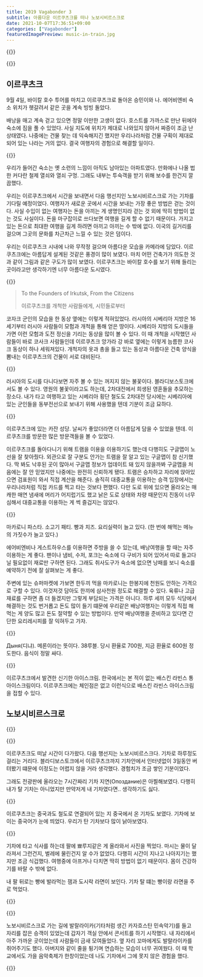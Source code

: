 ```yaml
---
title: 2019 Vagabonder 3
subtitle: 아름다운 이르쿠츠크를 떠나 노보시비르스크로
date: 2021-10-07T17:36:51+09:00
categories: ["Vagabonder"]
featuredImagePreview: music-in-train.jpg
---
```


{{<bundle-image name="angara-river.jpg" alt="이르쿠츠크의 앙가라 강" caption="이르쿠츠크의 앙가라 강">}}

{{<bundle-image name="night.jpg" alt="night of Irkutsk" caption="이르쿠츠크의 야경">}}

## 이르쿠츠크

9월 4일, 바이칼 호수 투어를 마치고 이르쿠츠크로 돌아온 승민이와 나.
에어비엔비 숙소 위치가 헷갈려서 같은 곳을 계속 빙빙 돌았다.

배낭을 매고 계속 걷고 있으면 정말 이만한 고생이 없다.
호스트를 가까스로 만난 뒤에야 숙소에 짐을 풀 수 있었다.
사실 지도에 위치가 제대로 나와있지 않아서 짜증이 조금 난 상태였다.
나중에는 건물 찾는 데 익숙해지긴 했지만 우리나라처럼 건물 구획이 제대로 되어 있는 나라는 거의 없다.
결국 여행자의 경험으로 해결할 일이다.

{{<bundle-image name="aisle.jpg" alt="aisle of apartments">}}

우리가 들어간 숙소는 옛 소련의 느낌이 아직도 남아있는 아파트였다.
만화에나 나올 법한 커다란 철제 열쇠와 열쇠 구멍.
그래도 내부는 투숙객을 받기 위해 보수를 한건지 깔끔했다.

우리는 이르쿠츠크에서 시간을 보내면서 다음 행선지인 노보시비르스크로 가는 기차를 기다릴 예정이었다.
여행자가 새로운 곳에서 시간을 보내는 가장 좋은 방법은 걷는 것이다.
사실 수입이 없는 여행자는 돈을 아끼는 게 생명인지라 걷는 것 외에 딱히 방법이 없는 것도 사실이다.
돈을 마구잡이로 쓰다보면 여행을 길게 할 수 없기 때문이다.
가지고 있는 돈으로 최대한 여행을 길게 하려면 아끼고 아끼는 수 밖에 없다.
이국의 길거리를 걸으며 그곳의 문화를 차근차근 느낄 수 있는 것은 덤이다.

우리는 이르쿠츠크 시내에 나와 무작정 걸으며 아름다운 모습을 카메라에 담았다.
이르쿠츠크에는 아름답게 설계된 것같은 풍경이 많이 보였다.
마치 어떤 건축가가 의도한 것과 같이 그림과 같은 구도가 많이 보였다.
이르쿠츠크는 바이칼 호수를 보기 위해 들리는 곳이라고만 생각하기엔 너무 아름다운 도시였다.

{{<bundle-image name="cossack-spirit-statue.jpg" alt="Cossack Spirit 동상" caption="코자크 동상">}}

> To the Founders of Irkutsk, From the Citizens
>
> 이르쿠츠크를 개척한 사람들에게, 시민들로부터

코자크 군인의 모습을 한 동상 옆에는 이렇게 적혀있었다.
러시아의 시베리아 지방은 16세기부터 러시아 사람들이 모험과 개척을 통해 얻은 땅이다.
시베리아 지방의 도시들을 가면 이런 모험과 도전 정신을 기리는 동상을 많이 볼 수 있다.
이 때 개척을 시작했던 사람들이 바로 코사크 사람들인데 이르쿠츠크 앙가라 강 바로 옆에는 이렇게 늠름한 코사크 동상이 하나 세워져있다.
개척자의 옷과 총을 들고 있는 동상과 아름다운 건축 양식을 뽐내는 이르쿠츠크의 건물이 서로 대비된다.

{{<bundle-image name="eternal-flame.jpg" alt="eternal flame" caption="꺼지지 않는 불꽃">}}

러시아의 도시를 다니다보면 자주 볼 수 있는 꺼지지 않는 불꽃이다.
블라디보스토크에서도 볼 수 있다. 영원의 불꽃이라고도 하는데, 2차대전에서 희생된 영혼들을 추모하는 장소다.
내가 타고 여행하고 있는 시베리아 횡단 철도도 2차대전 당시에는 시베리아에 있는 군인들을 동부전선으로 보내기 위해 사용했을 텐데 기분이 조금 묘하다.

{{<bundle-image name="kazhan-church.jpg">}}

이르쿠츠크에 있는 카잔 성당. 날씨가 좋았더라면 더 아름답게 담을 수 있었을 텐데.
이르쿠츠크를 방문한 많은 방문객들을 볼 수 있었다.

이르쿠츠크를 돌아다니기 위해 트램을 이용을 이용하기도 했는데 다행히도 구글맵이 노선을 잘 찾아줬다.
외관으로 잘 구분도 안가는 트램을 잘 알고 있는 구글맵이 참 신기했다.
딱 봐도 낙후된 곳이 많아서 구글맵 정보가 업데이트 돼 있지 않을까봐
구글맵을 처음에는 잘 안 믿었지만 나중에는 완전히 신뢰하게 됐다.
트램은 승차하고 자리에 앉아있으면 검표원이 와서 직접 계산을 해준다.
솔직히 대중교통을 이용하는 승객 입장에서는 우리나라처럼 직접 카드를 찍고 타는 것보다 편했다.
다만 도로 위에 있으면 올라오는 매캐한 매연 냄새에 머리가 어지럽기도 했고
낡은 도로 상태와 차량 때문인지 진동이 너무 심해서 대중교통을 이용하는 게 썩 즐겁지는 않았다.

{{<bundle-image name="meal.jpg">}}

마카로니 파스타. 소고기 패티. 빵과 치즈. 요리실력이 늘고 있다.
(한 번에 해먹는 메뉴의 가짓수가 늘고 있다.)

에어비엔비나 게스트하우스를 이용하면 주방을 쓸 수 있는데, 배낭여행을 할 때는 자주 이용하는 게 좋다.
팬이나 냄비, 수저, 포크는 숙소에 다 구비가 되어 있어서 따로 들고다닐 필요없이 재료만 구하면 된다.
그래도 취사도구가 숙소에 없으면 낭패를 보니 숙소를 예약하기 전에 잘 살펴보는 게 좋다.

주변에 있는 슈퍼마켓에 가보면 한두끼 먹을 마카로니는 한봉지에 천원도 안하는 가격으로 구할 수 있다.
이것저것 담아도 한끼에 삼사천원 정도로 해결할 수 있다.
육류나 고급재료를 구하면 좀 더 들겠지만 그렇게 부담되는 가격은 아니다.
하루 세끼 모두 식당에서 해결하는 것도 번거롭고 돈도 많이 들기 떄문에
우리같은 배낭여행자는 이렇게 직접 해먹는 게 양도 많고 돈도 절약할 수 있는 방법이다.
만약 배낭여행을 준비하고 있다면 간단한 요리레시피를 잘 익혀두고 가자.

{{<bundle-image name="melon.jpg" alt="melon" caption="이르쿠츠크 중앙시장의 메론">}}

Дыня(디냐). 메론이라는 뜻이다.
38루블. 당시 환율로 700원, 지금 환율로 600원 정도한다.
음식이 정말 싸다.

{{<bundle-image name="baskin-robbins.jpg" alt="Baskin Robbins Icecream">}}

이르쿠츠크에서 발견한 신기한 아이스크림.
한국에서는 본 적이 없는 배스킨 라빈스 통 아이스크림이다.
이르쿠츠크에는 체인점은 없고 이런식으로 배스킨 라빈스 아이스크림을 접할 수 있다.

## 노보시비르스크로

{{<bundle-image name="route.png">}}

{{<bundle-image name="irkutsk-station.jpg">}}

이르쿠츠크도 떠날 시간이 다가왔다. 다음 행선지는 노보시비르스크다.
기차로 하루정도 걸리는 거리다.
블라디보스토크에서 이르쿠츠크까지 기차안에서 인터넷없이 3일동안 버텨봤기 떄문에 이정도는 어렵지 않을 거라 생각했다.
경험치가 조금 쌓인 기분이었다.

그래도 전광판에 올라오는 7시간짜리 기차 지연(Опоздание)은 아찔해보였다.
다행히 내가 탈 기차는 아니었지만 만약저게 내 기차였다면.. 생각하기도 싫다.

{{<bundle-image name="chinese-train.jpg" caption="중국에서 온 기차">}}

이르쿠츠크는 중국과도 철도로 연결되어 있는 지 중국에서 온 기차도 보였다.
기차에 보이는 중국어가 눈에 띄었다.
우리가 탄 기차보다 많이 낡아보였다.

{{<bundle-image name="pimples.jpg">}}

기차에 타고 식사를 하는데 팔에 뾰루지같은 게 올라와서 사진을 찍었다.
마시는 물이 달라져서 그런건지, 벌레에 물린건지 알 수가 없었다.
다행히 시간이 지나고 나아지기는 했지만 조금 식겁했다.
여행중에 아프거나 다치면 딱히 방법이 없기 때문이다.
몸이 건강하기를 바랄 수 밖에 없다.

내 팔 뒤로는 빵에 발라먹는 잼과 도시락 라면이 보인다.
기차 탈 떄는 빵이랑 라면을 주로 먹었다.

{{<bundle-image name="musician.png" caption="기차에 탄 발랄라이카 음악가">}}

{{<bundle-image name="music-in-train.jpg">}}

노보시비르스크로 가는 길에 발랄라이카(기타처럼 생긴 카자흐스탄 민속악기)를 들고 자리를 잡은 승객이 있었는데 갑자기 객실 안에서 콘서트를 하기 시작했다.
내 자리에서 아주 가까운 곳이었는데 사람들이 금새 모여들었다.
옆 자리 꼬마에게도 발랄라이카를 쥐어주기도 했다.
아버지와 같이 줄을 튕기며 연습하는 모습이 너무 귀여웠다.
이 때 학교에서도 가을 음악축제가 한창이었는데 나도 기차에서 그에 못지 않은 경험을 했다.

{{<bundle-image name="musician-card.jpg" caption="알 수 없는 음악가가 남기고 간 명함이다">}}
